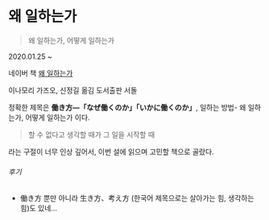 # 왜 일하는가

> 왜 일하는가, 어떻게 일하는가

2020.01.25 ~ 

네이버 책 [왜 일하는가](https://book.naver.com/bookdb/book_detail.nhn?bid=6247368) <br>

이나모리 가즈오, 신정길 옮김
도서출판 서돌

정확한 제목은 **働き方―「なぜ働くのか」「いかに働くのか」**, 일하는 방법- 왜 일하는가, 어떻게 일하는가 이다.

> 할 수 없다고 생각할 때가 그 일을 시작할 때

라는 구절이 너무 인상 깊어서, 이번 설에 읽으며 고민할 책으로 골랐다. 




###### 후기
- 働き方 뿐만 아니라 生き方、考え方 (한국어 제목으로는 살아가는 힘, 생각하는 힘)도 있네... 
